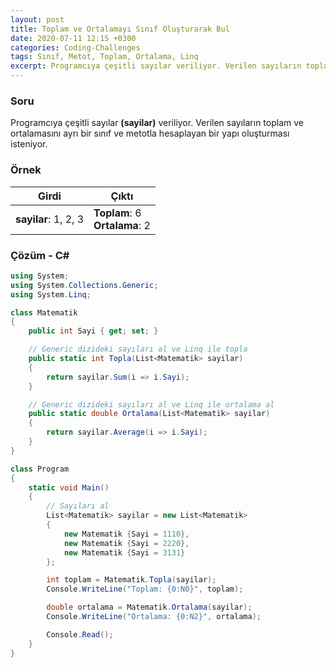 ```yaml
---
layout: post
title: Toplam ve Ortalamayı Sınıf Oluşturarak Bul
date: 2020-07-11 12:15 +0300
categories: Coding-Challenges
tags: Sınıf, Metot, Toplam, Ortalama, Linq
excerpt: Programcıya çeşitli sayılar veriliyor. Verilen sayıların toplam ve ortalamasını ayrı bir sınıf ve metotla hesaplayan bir yapı oluşturması isteniyor....
---
```

### Soru
Programcıya çeşitli sayılar **(sayilar)** veriliyor. Verilen sayıların toplam ve ortalamasını ayrı bir sınıf ve metotla hesaplayan bir yapı oluşturması isteniyor.

### Örnek

| Girdi                | Çıktı                               |
|----------------------|-------------------------------------|
| **sayilar**: 1, 2, 3 | **Toplam**:  6 <br> **Ortalama**: 2 |

### Çözüm - C#
```csharp
using System;
using System.Collections.Generic;
using System.Linq;

class Matematik
{
    public int Sayi { get; set; }

    // Generic dizideki sayıları al ve Linq ile topla
    public static int Topla(List<Matematik> sayilar)
    {
        return sayilar.Sum(i => i.Sayi);
    }

    // Generic dizideki sayıları al ve Linq ile ortalama al
    public static double Ortalama(List<Matematik> sayilar)
    {
        return sayilar.Average(i => i.Sayi);
    }
}

class Program
{
    static void Main()
    {
        // Sayıları al
        List<Matematik> sayilar = new List<Matematik>
        {
            new Matematik {Sayi = 1110},
            new Matematik {Sayi = 2220},
            new Matematik {Sayi = 3131}
        };

        int toplam = Matematik.Topla(sayilar);
        Console.WriteLine("Toplam: {0:N0}", toplam);

        double ortalama = Matematik.Ortalama(sayilar);
        Console.WriteLine("Ortalama: {0:N2}", ortalama);

        Console.Read();
    }
}
```
